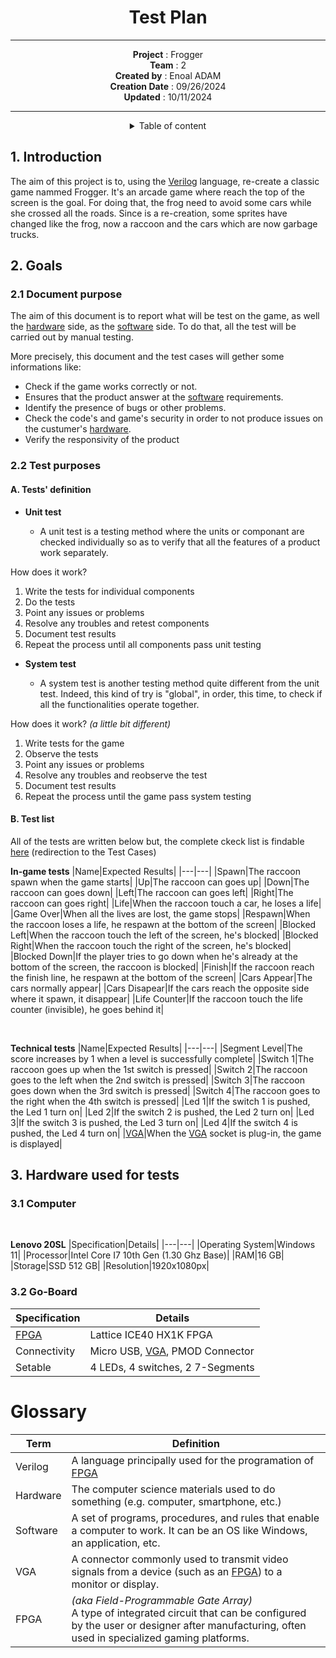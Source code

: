 <div align="center">

# Test Plan

---


**Project** : Frogger <br>
**Team** : 2 <br>
**Created by** : Enoal ADAM <br>
**Creation Date** : 09/26/2024 <br>
**Updated** : 10/11/2024 <br>

---

<details>
<summary>Table of content</summary>

- [Test Plan](#test-plan)
  - [1. Introduction](#1-introduction)
  - [2. Goals ](#2-goals-)
    - [2.1 Document purpose](#21-document-purpose)
    - [2.2 Test purposes](#22-test-purposes)
      - [A. Tests' definition ](#a-tests-definition-)
      - [B. Test list](#b-test-list)
  - [3. Hardware used for tests](#3-hardware-used-for-tests)
    - [3.1 Computer](#31-computer)
    - [3.2 Go-Board](#32-go-board)
- [Glossary](#glossary)

</details>
</div>

## 1. Introduction

The aim of this project is to, using the [Verilog](#verilog) language, re-create a classic game nammed Frogger. It's an arcade game where reach the top of the screen is the goal. For doing that, the frog need to avoid some cars while she crossed all the roads. Since is a re-creation, some sprites have changed like the frog, now a raccoon and the cars which are now garbage trucks.
<!--Need to review with Vianney or anyone else to check this part-->

## 2. Goals <!--(Purposes maybe)-->

### 2.1 Document purpose

The aim of this document is to report what will be test on the game, as well the [hardware](#hardware) side, as the [software](#software) side. To do that, all the test will be carried out by manual testing.

More precisely, this document and the test cases will gether some informations like:
- Check if the game works correctly or not.
- Ensures that the product answer at the [software](#software) requirements.
- Identify the presence of bugs or other problems.
- Check the code's and game's security in order to not produce issues on the custumer's [hardware](#hardware).
- Verify the responsivity of the product

### 2.2 Test purposes

#### A. Tests' definition <!--"What is a test?" might be a good title idea too-->

- **Unit test**

  - A unit test is a testing method where the units or componant are checked individually so as to verify that all the features of a product work separately.

How does it work?
1. Write the tests for individual components
2. Do the tests
3. Point any issues or problems
4. Resolve any troubles and retest components
5. Document test results
6. Repeat the process until all components pass unit testing

<!--Need to review this part-->

- **System test**

  - A system test is another testing method quite different from the unit test. Indeed, this kind of try is "global", in order, this time, to check if all the functionalities operate together.

How does it work? *(a little bit different)*
1. Write tests for the game
2. Observe the tests 
3. Point any issues or problems
4. Resolve any troubles and reobserve the test
5. Document test results
6. Repeat the process until the game pass system testing

#### B. Test list

All of the tests are written below but, the complete ckeck list is findable [here](test_cases.md) (redirection to the Test Cases)

**In-game tests** <!--Might be important to review the name-->
|Name|Expected Results|
|---|---|
|Spawn|The raccoon spawn when the game starts|
|Up|The raccoon can goes up|
|Down|The raccoon can goes down|
|Left|The raccoon can goes left|
|Right|The raccoon can goes right|
|Life|When the raccoon touch a car, he loses a life|
|Game Over|When all the lives are lost, the game stops|
|Respawn|When the raccoon loses a life, he respawn at the bottom of the screen|
|Blocked Left|When the raccoon touch the left of the screen, he's blocked|
|Blocked Right|When the raccoon touch the right of the screen, he's blocked|
|Blocked Down|If the player tries to go down when he's already at the bottom of the screen, the raccoon is blocked|
|Finish|If the raccoon reach the finish line, he respawn at the bottom of the screen|
|Cars Appear|The cars normally appear|
|Cars Disapear|If the cars reach the opposite side where it spawn, it disappear|
|Life Counter|If the raccoon touch the life counter (invisible), he goes behind it|

<br>

**Technical tests**
|Name|Expected Results|
|---|---|
|Segment Level|The score increases by 1 when a level is successfully complete|
|Switch 1|The raccoon goes up when the 1st switch is pressed|
|Switch 2|The raccoon goes to the left when the 2nd switch is pressed|
|Switch 3|The raccoon goes down when the 3rd switch is pressed|
|Switch 4|The raccoon goes to the right when the 4th switch is pressed|
|Led 1|If the switch 1 is pushed, the Led 1 turn on|
|Led 2|If the switch 2 is pushed, the Led 2 turn on|
|Led 3|If the switch 3 is pushed, the Led 3 turn on|
|Led 4|If the switch 4 is pushed, the Led 4 turn on|
|[VGA](#vga)|When the [VGA](#vga) socket is plug-in, the game is displayed|

## 3. Hardware used for tests

### 3.1 Computer
<br>

**Lenovo 20SL**
|Specification|Details|
|---|---|
|Operating System|Windows 11|
|Processor|Intel Core I7 10th Gen (1.30 Ghz Base)|
|RAM|16 GB|
|Storage|SSD 512 GB|
|Resolution|1920x1080px|

### 3.2 Go-Board

|Specification|Details|
|---|---|
|[FPGA](#fpga)|Lattice ICE40 HX1K FPGA|
|Connectivity|Micro USB, [VGA](#vga), PMOD Connector|
|Setable|4 LEDs, 4 switches, 2 7-Segments|

# Glossary

<!-- Add Redirection to this board-->

|Term|Definition|
|---|---|
|<span id="verilog">Verilog</span>|A language principally used for the programation of [FPGA](#FPGA)|
|<span id="hardware">Hardware</span>|The computer science materials used to do something (e.g. computer, smartphone, etc.)|
|<span id="software">Software</span>|A set of programs, procedures, and rules that enable a computer to work. It can be an OS like Windows, an application, etc.|
|<span id="vga">VGA</span>|A connector commonly used to transmit video signals from a device (such as an [FPGA](#FPGA)) to a monitor or display.|
|<span id="fpga">FPGA</span>|*(aka Field-Programmable Gate Array)* <br> A type of integrated circuit that can be configured by the user or designer after manufacturing, often used in specialized gaming platforms.

[^1]: Verilog
A language principally used for the programation of [FPGA](#FPGA)
<!--Add Out-Scope and In-Scope-->